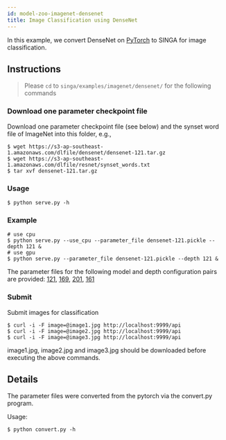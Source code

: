 ```yaml
---
id: model-zoo-imagenet-densenet
title: Image Classification using DenseNet
---
```


<!--- Licensed to the Apache Software Foundation (ASF) under one or more contributor license agreements.  See the NOTICE file distributed with this work for additional information regarding copyright ownership.  The ASF licenses this file to you under the Apache License, Version 2.0 (the "License"); you may not use this file except in compliance with the License.  You may obtain a copy of the License at http://www.apache.org/licenses/LICENSE-2.0 Unless required by applicable law or agreed to in writing, software distributed under the License is distributed on an "AS IS" BASIS, WITHOUT WARRANTIES OR CONDITIONS OF ANY KIND, either express or implied.  See the License for the specific language governing permissions and limitations under the License.  -->

In this example, we convert DenseNet on
[PyTorch](https://github.com/pytorch/vision/blob/master/torchvision/models/densenet.py)
to SINGA for image classification.

## Instructions

> Please `cd` to `singa/examples/imagenet/densenet/` for the following commands

### Download one parameter checkpoint file

Download one parameter checkpoint file (see below) and the synset word file of
ImageNet into this folder, e.g.,

```shell
$ wget https://s3-ap-southeast-1.amazonaws.com/dlfile/densenet/densenet-121.tar.gz
$ wget https://s3-ap-southeast-1.amazonaws.com/dlfile/resnet/synset_words.txt
$ tar xvf densenet-121.tar.gz
```

### Usage

```shell
$ python serve.py -h
```

### Example

```shell
# use cpu
$ python serve.py --use_cpu --parameter_file densenet-121.pickle --depth 121 &
# use gpu
$ python serve.py --parameter_file densenet-121.pickle --depth 121 &
```

The parameter files for the following model and depth configuration pairs are
provided:
[121](https://s3-ap-southeast-1.amazonaws.com/dlfile/densenet/densenet-121.tar.gz),
[169](https://s3-ap-southeast-1.amazonaws.com/dlfile/densenet/densenet-169.tar.gz),
[201](https://s3-ap-southeast-1.amazonaws.com/dlfile/densenet/densenet-201.tar.gz),
[161](https://s3-ap-southeast-1.amazonaws.com/dlfile/densenet/densenet-161.tar.gz)

### Submit

Submit images for classification

```shell
$ curl -i -F image=@image1.jpg http://localhost:9999/api
$ curl -i -F image=@image2.jpg http://localhost:9999/api
$ curl -i -F image=@image3.jpg http://localhost:9999/api
```

image1.jpg, image2.jpg and image3.jpg should be downloaded before executing the
above commands.

## Details

The parameter files were converted from the pytorch via the convert.py program.

Usage:

```shell
$ python convert.py -h
```
